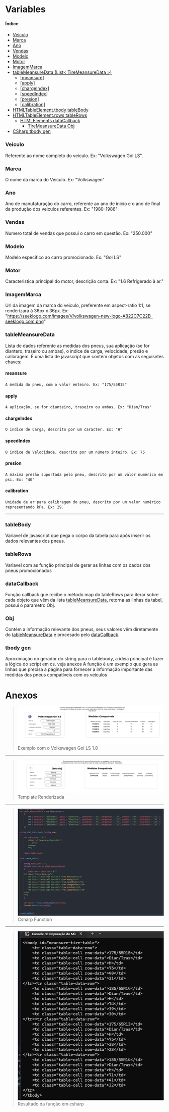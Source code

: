 # Variables

#### Índice

- [Veiculo](#Veiculo)
- [Marca](#Marca)
- [Ano](#Ano)
- [Vendas](#Vendas)
- [Modelo](#Modelo)
- [Motor](#Motor)
- [ImagemMarca](#ImagemMarca)
- [tableMeansureData (List< TireMeansureData >)](#tableMeansureData)
  - [[meansure]](#meansure)
  - [[apply]](#apply)
  - [[chargeIndex]](#chargeIndex)
  - [[speedIndex]](#speedIndex)
  - [[presion]](#presion)
  - [[calibration]](#calibration)
- [HTMLTableElement.tbody tableBody](#tableBody)
- [HTMLTableElement.rows tableRows](#tableRows)
  - [HTMLElements dataCallback](#dataCallback)
    - [TireMeansureData Obj](#Obj)
- [CSharp tbody gen](#tbody-gen)

### Veiculo

Referente ao nome completo do veiculo. Ex: "Volkswagen Gol LS".

### Marca

O nome da marca do Veiculo. Ex: "Volkswagen"

### Ano

Ano de manufaturação do carro, referente ao ano de inicio e o ano de final da produção dos veiculos referentes. Ex: "1980-1986"

### Vendas

Numero total de vendas que possui o carro em questão. Ex: "250.000"

### Modelo

Modelo específico ao carro promocionado. Ex: "Gol LS"

### Motor

Caracteristica principal do motor, descrição corta. Ex: "1.6 Refrigerado à ar."

### ImagemMarca

Url da imagem da marca do veiculo, preferente em aspect-ratio 1:1, se renderizará à 36px x 36px. Ex: "https://seeklogo.com/images/V/volkswagen-new-logo-A822C7C22B-seeklogo.com.png"

### tableMeansureData

Lista de dados referente as medidas dos pneus, sua aplicação (se for diantero, traseiro ou ambas), o indice de carga, velocidade, presão e calibragem. É uma lista de javascript que contém objetos com as seguisntes chaves:

#### meansure

    A medida do pneu, com o valor enteiro. Ex: "175/55R15"

#### apply

    A aplicação, se for dianteiro, traseiro ou ambas. Ex: "Dian/Tras"

#### chargeIndex

    O indice de Carga, descrito por um caracter. Ex: "H"

#### speedIndex

    O indice de Velocidade, descrito por um número inteiro. Ex: 75

#### presion

    A máxima presão suportada pelo pneu, descrito por um valor numérico em psi. Ex: "40"

#### calibration

    Unidade de ar para calibragem do pneu, descrito por um valor numérico representando kPa. Ex: 29.

---

### tableBody

Variavel de javascript que pega o corpo da tabela para após inserir os dados relevantes dos pneus.

### tableRows

Variavel com as função principal de gerar as linhas com os dados dos pneus promocionados

### dataCallback

Função callback que recibe o método map do tableRows para iterar sobre cada objeto que vêm da lista [tableMeansureData](#tableMeansureData), retorna as linhas da tabel, possui o parametro Obj.

### Obj

Contém a informação relevante dos pneus, seus valores vêm diretamente do [tableMeansureData](#tableMeansureData) e procesado pelo [dataCallback](#dataCallback).

### tbody gen

Aproximação do gerador do string para o tablebody, a ideia principal é fazer a lógica do script em cs. veja anexos
A função é um exemplo que gera as linhas que precisa a página para fornecer a informação importante das medidas dos pneus compatíveis com os veículos

# Anexos

> ![example](example.png)
> Exemplo com o Volkswagen Gol LS 1.8

---

> ![template](template.png)
> Template Renderizada

---

> ![CSharp Function](csharp.png)
> Csharp Function

---

> ![Resultado da função em csharp](result.png)
> Resultado da função em csharp
